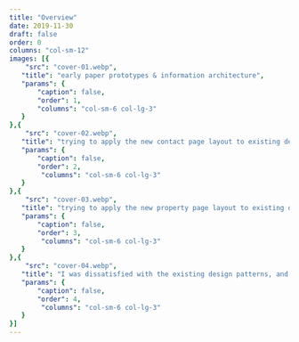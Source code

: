 ```yaml
---
title: "Overview"
date: 2019-11-30
draft: false
order: 0
columns: "col-sm-12"
images: [{
    "src": "cover-01.webp",
   "title": "early paper prototypes & information architecture",
   "params": {
       "caption": false,
       "order": 1,
       "columns": "col-sm-6 col-lg-3"
   }
},{
    "src": "cover-02.webp",
   "title": "trying to apply the new contact page layout to existing design patterns",
   "params": {
       "caption": false,
       "order": 2,
        "columns": "col-sm-6 col-lg-3"
   }
},{
    "src": "cover-03.webp",
   "title": "trying to apply the new property page layout to existing design patterns",
   "params": {
       "caption": false,
       "order": 3,
        "columns": "col-sm-6 col-lg-3"
   }
},{
    "src": "cover-04.webp",
   "title": "I was dissatisfied with the existing design patterns, and explored some alternatives",
   "params": {
       "caption": false,
       "order": 4,
        "columns": "col-sm-6 col-lg-3"
   }
}]
---
```

